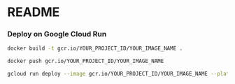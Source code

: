 # README

### Deploy on Google Cloud Run

```sh
docker build -t gcr.io/YOUR_PROJECT_ID/YOUR_IMAGE_NAME .
```

```sh
docker push gcr.io/YOUR_PROJECT_ID/YOUR_IMAGE_NAME
```

```sh
gcloud run deploy --image gcr.io/YOUR_PROJECT_ID/YOUR_IMAGE_NAME --platform managed
```
